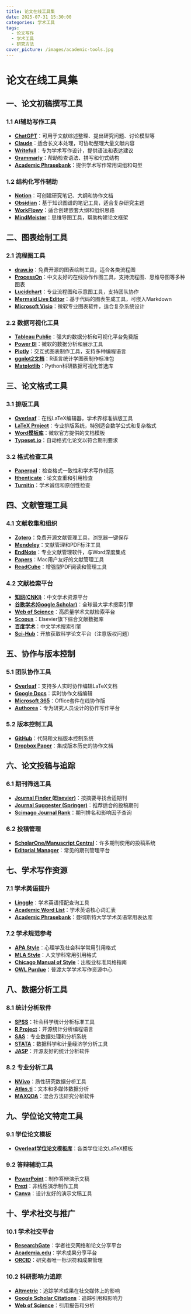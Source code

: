 ```yaml
---
title: 论文在线工具集
date: 2025-07-31 15:30:00
categories: 学术工具
tags:
  - 论文写作
  - 学术工具
  - 研究方法
cover_picture: /images/academic-tools.jpg
---
```


# 论文在线工具集

## 一、论文初稿撰写工具

### 1.1 AI辅助写作工具
- **[ChatGPT](https://chat.openai.com/)**：可用于文献综述整理、提出研究问题、讨论模型等
- **[Claude](https://claude.ai/)**：适合长文本处理，可协助整理大量文献内容
- **[Writefull](https://www.writefull.com/)**：专为学术写作设计，提供语法和表达建议
- **[Grammarly](https://www.grammarly.com/)**：帮助检查语法、拼写和句式结构
- **[Academic Phrasebank](https://www.phrasebank.manchester.ac.uk/)**：提供学术写作常用词组和句型

### 1.2 结构化写作辅助
- **[Notion](https://www.notion.so/)**：可创建研究笔记、大纲和协作文档
- **[Obsidian](https://obsidian.md/)**：基于知识图谱的笔记工具，适合复杂研究主题
- **[WorkFlowy](https://workflowy.com/)**：适合创建嵌套大纲和组织思路
- **[MindMeister](https://www.mindmeister.com/)**：思维导图工具，帮助构建论文框架

## 二、图表绘制工具

### 2.1 流程图工具
- **[draw.io](https://app.diagrams.net/)**：免费开源的图表绘制工具，适合各类流程图
- **[ProcessOn](https://www.processon.com/)**：中文友好的在线协作作图工具，支持流程图、思维导图等多种图表
- **[Lucidchart](https://www.lucidchart.com/)**：专业流程图和示意图工具，支持团队协作
- **[Mermaid Live Editor](https://mermaid.live/)**：基于代码的图表生成工具，可嵌入Markdown
- **[Microsoft Visio](https://www.microsoft.com/zh-cn/microsoft-365/visio/)**：微软专业图表软件，适合复杂系统设计

### 2.2 数据可视化工具
- **[Tableau Public](https://public.tableau.com/)**：强大的数据分析和可视化平台免费版
- **[Power BI](https://powerbi.microsoft.com/)**：微软的数据分析和展示工具
- **[Plotly](https://plotly.com/)**：交互式图表制作工具，支持多种编程语言
- **[ggplot2文档](https://ggplot2.tidyverse.org/)**：R语言统计学图表制作标准包
- **[Matplotlib](https://matplotlib.org/)**：Python科研数据可视化首选库

## 三、论文格式工具

### 3.1 排版工具
- **[Overleaf](https://www.overleaf.com/)**：在线LaTeX编辑器，学术界标准排版工具
- **[LaTeX Project](https://www.latex-project.org/)**：专业排版系统，特别适合数学公式和复杂格式
- **[Word模板库](https://templates.office.com/)**：微软官方提供的文档模板
- **[Typeset.io](https://typeset.io/)**：自动格式化论文以符合期刊要求

### 3.2 格式检查工具
- **[Paperpal](https://paperpal.com/)**：检查格式一致性和学术写作规范
- **[Ithenticate](https://www.ithenticate.com/)**：论文查重和引用检查
- **[Turnitin](https://www.turnitin.com/)**：学术诚信和原创性检查

## 四、文献管理工具

### 4.1 文献收集和组织
- **[Zotero](https://www.zotero.org/)**：免费开源文献管理工具，浏览器一键保存
- **[Mendeley](https://www.mendeley.com/)**：文献管理和PDF标注工具
- **[EndNote](https://endnote.com/)**：专业文献管理软件，与Word深度集成
- **[Papers](https://www.papersapp.com/)**：Mac用户友好的文献管理工具
- **[ReadCube](https://www.readcube.com/)**：增强型PDF阅读和管理工具

### 4.2 文献检索平台
- **[知网(CNKI)](https://www.cnki.net)**：中文学术资源平台
- **[谷歌学术(Google Scholar)](https://scholar.google.com)**：全球最大学术搜索引擎
- **[Web of Science](https://www.webofscience.com/)**：高质量学术文献检索平台
- **[Scopus](https://www.scopus.com/)**：Elsevier旗下综合文献数据库
- **[百度学术](https://xueshu.baidu.com)**：中文学术搜索引擎
- **[Sci-Hub](https://sci-hub.se/)**：开放获取科学论文平台（注意版权问题）

## 五、协作与版本控制

### 5.1 团队协作工具
- **[Overleaf](https://www.overleaf.com/)**：支持多人实时协作编辑LaTeX文档
- **[Google Docs](https://docs.google.com/)**：实时协作文档编辑
- **[Microsoft 365](https://www.microsoft.com/microsoft-365)**：Office套件在线协作版
- **[Authorea](https://www.authorea.com/)**：专为研究人员设计的协作写作平台

### 5.2 版本控制工具
- **[GitHub](https://github.com/)**：代码和文档版本控制系统
- **[Dropbox Paper](https://www.dropbox.com/paper)**：集成版本历史的协作文档

## 六、论文投稿与追踪

### 6.1 期刊筛选工具
- **[Journal Finder (Elsevier)](https://journalfinder.elsevier.com/)**：按摘要寻找合适期刊
- **[Journal Suggester (Springer)](https://journalsuggester.springer.com/)**：推荐适合的投稿期刊
- **[Scimago Journal Rank](https://www.scimagojr.com/)**：期刊排名和影响因子查询

### 6.2 投稿管理
- **[ScholarOne/Manuscript Central](https://mc.manuscriptcentral.com/)**：许多期刊使用的投稿系统
- **[Editorial Manager](https://www.editorialmanager.com/)**：常见的期刊管理平台

## 七、学术写作资源

### 7.1 学术英语提升
- **[Linggle](https://linggle.com/)**：学术英语搭配查询工具
- **[Academic Word List](https://www.eapfoundation.com/vocab/academic/awl/)**：学术英语核心词汇表
- **[Academic Phrasebank](https://www.phrasebank.manchester.ac.uk/)**：曼彻斯特大学学术英语常用表达库

### 7.2 学术规范参考
- **[APA Style](https://apastyle.apa.org/)**：心理学及社会科学常用引用格式
- **[MLA Style](https://style.mla.org/)**：人文学科常用引用格式
- **[Chicago Manual of Style](https://www.chicagomanualofstyle.org/)**：出版业标准风格指南
- **[OWL Purdue](https://owl.purdue.edu/owl/research_and_citation/resources.html)**：普渡大学学术写作资源中心

## 八、数据分析工具

### 8.1 统计分析软件
- **[SPSS](https://www.ibm.com/spss)**：社会科学统计分析标准工具
- **[R Project](https://www.r-project.org/)**：开源统计分析编程语言
- **[SAS](https://www.sas.com/)**：专业数据处理和分析系统
- **[STATA](https://www.stata.com/)**：数据科学和计量经济学分析工具
- **[JASP](https://jasp-stats.org/)**：开源友好的统计分析软件

### 8.2 专业分析工具
- **[NVivo](https://www.qsrinternational.com/nvivo-qualitative-data-analysis-software/home)**：质性研究数据分析工具
- **[Atlas.ti](https://atlasti.com/)**：文本和多媒体数据分析
- **[MAXQDA](https://www.maxqda.com/)**：混合方法研究分析软件

## 九、学位论文特定工具

### 9.1 学位论文模板
- **[Overleaf学位论文模板库](https://www.overleaf.com/gallery/tagged/thesis)**：各类学位论文LaTeX模板

### 9.2 答辩辅助工具
- **[PowerPoint](https://www.microsoft.com/microsoft-365/powerpoint)**：制作答辩演示文稿
- **[Prezi](https://prezi.com/)**：非线性演示制作工具
- **[Canva](https://www.canva.com/)**：设计友好的演示文稿工具

## 十、学术社交与推广

### 10.1 学术社交平台
- **[ResearchGate](https://www.researchgate.net/)**：学者社交网络和论文分享平台
- **[Academia.edu](https://www.academia.edu/)**：学术成果分享平台
- **[ORCID](https://orcid.org/)**：研究者唯一标识符和成果管理

### 10.2 科研影响力追踪
- **[Altmetric](https://www.altmetric.com/)**：追踪学术成果在社交媒体上的影响
- **[Google Scholar Citations](https://scholar.google.com/citations)**：追踪引用和影响力
- **[Web of Science](https://www.webofscience.com/)**：引用报告和分析